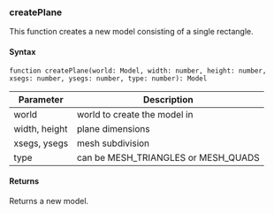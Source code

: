 ### createPlane

This function creates a new model consisting of a single rectangle.

#### Syntax

`function createPlane(world: Model, width: number, height: number, xsegs: number, ysegs: number, type: number): Model`

| Parameter | Description |
|---|---|
| world | world to create the model in |
| width, height | plane dimensions |
| xsegs, ysegs | mesh subdivision |
| type | can be MESH_TRIANGLES or MESH_QUADS |

#### Returns

Returns a new model.